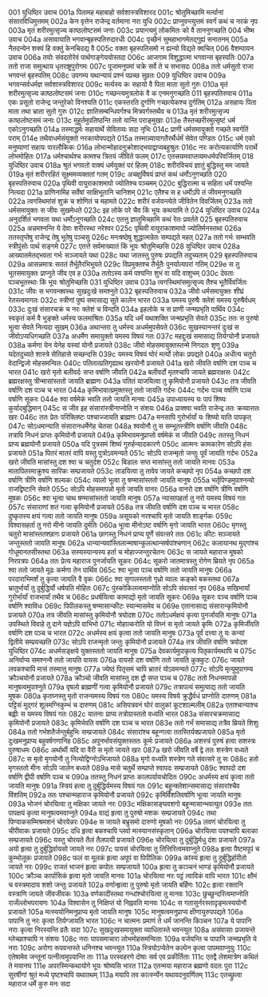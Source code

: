 001	युधिष्ठिर उवाच
001a	पितामह महाबाहो सर्वशास्त्रविशारद
001c	श्रोतुमिच्छामि मर्त्यानां संसारविधिमुत्तमम्
002a	केन वृत्तेन राजेन्द्र वर्तमाना नरा युधि
002c	प्राप्नुवन्त्युत्तमं स्वर्गं कथं च नरकं नृप
003a	मृतं शरीरमुत्सृज्य काष्ठलोष्टसमं जनाः
003c	प्रयान्त्यमुं लोकमितः को वै ताननुगच्छति
004	भीष्म उवाच
004a	असावायाति भगवान्बृहस्पतिरुदारधीः
004c	पृच्छैनं सुमहाभागमेतद्गुह्यं सनातनम्
005a	नैतदन्येन शक्यं हि वक्तुं केनचिदद्य वै
005c	वक्ता बृहस्पतिसमो न ह्यन्यो विद्यते क्वचित्
006	वैशम्पायन उवाच
006a	तयोः संवदतोरेवं पार्थगाङ्गेययोस्तदा
006c	आजगाम विशुद्धात्मा भगवान्स बृहस्पतिः
007a	ततो राजा समुत्थाय धृतराष्ट्रपुरोगमः
007c	पूजामनुपमां चक्रे सर्वे ते च सभासदः
008a	ततो धर्मसुतो राजा भगवन्तं बृहस्पतिम्
008c	उपगम्य यथान्यायं प्रश्नं पप्रच्छ सुव्रतः
009	युधिष्ठिर उवाच
009a	भगवन्सर्वधर्मज्ञ सर्वशास्त्रविशारद
009c	मर्त्यस्य कः सहायो वै पिता माता सुतो गुरुः
010a	मृतं शरीरमुत्सृज्य काष्ठलोष्टसमं जनाः
010c	गच्छन्त्यमुत्रलोकं वै क एनमनुगच्छति
011	बृहस्पतिरुवाच
011a	एकः प्रसूतो राजेन्द्र जन्तुरेको विनश्यति
011c	एकस्तरति दुर्गाणि गच्छत्येकश्च दुर्गतिम्
012a	असहायः पिता माता तथा भ्राता सुतो गुरुः
012c	ज्ञातिसम्बन्धिवर्गश्च मित्रवर्गस्तथैव च
013a	मृतं शरीरमुत्सृज्य काष्ठलोष्टसमं जनाः
013c	मुहूर्तमुपतिष्ठन्ति ततो यान्ति पराङ्मुखाः
013e	तैस्तच्छरीरमुत्सृष्टं धर्म एकोऽनुगच्छति
014a	तस्माद्धर्मः सहायार्थे सेवितव्यः सदा नृभिः
014c	प्राणी धर्मसमायुक्तो गच्छते स्वर्गतिं पराम्
014e	तथैवाधर्मसंयुक्तो नरकायोपपद्यते
015a	तस्मान्न्यायागतैरर्थैर्धर्मं सेवेत पण्डितः
015c	धर्म एको मनुष्याणां सहायः पारलौकिकः
016a	लोभान्मोहादनुक्रोशाद्भयाद्वाप्यबहुश्रुतः
016c	नरः करोत्यकार्याणि परार्थे लोभमोहितः
017a	धर्मश्चार्थश्च कामश्च त्रितयं जीविते फलम्
017c	एतत्त्रयमवाप्तव्यमधर्मपरिवर्जितम्
018	युधिष्ठिर उवाच
018a	श्रुतं भगवतो वाक्यं धर्मयुक्तं परं हितम्
018c	शरीरविचयं ज्ञातुं बुद्धिस्तु मम जायते
019a	मृतं शरीररहितं सूक्ष्ममव्यक्ततां गतम्
019c	अचक्षुर्विषयं प्राप्तं कथं धर्मोऽनुगच्छति
020	बृहस्पतिरुवाच
020a	पृथिवी वायुराकाशमापो ज्योतिश्च पञ्चमम्
020c	बुद्धिरात्मा च सहिता धर्मं पश्यन्ति नित्यदा
021a	प्राणिनामिह सर्वेषां साक्षिभूतानि चानिशम्
021c	एतैश्च स ह धर्मोऽपि तं जीवमनुगच्छति
022a	त्वगस्थिमांसं शुक्रं च शोणितं च महामते
022c	शरीरं वर्जयन्त्येते जीवितेन विवर्जितम्
023a	ततो धर्मसमायुक्तः स जीवः सुखमेधते
023c	इह लोके परे चैव किं भूयः कथयामि ते
024	युधिष्ठिर उवाच
024a	अनुदर्शितं भगवता यथा धर्मोऽनुगच्छति
024c	एतत्तु ज्ञातुमिच्छामि कथं रेतः प्रवर्तते
025	बृहस्पतिरुवाच
025a	अन्नमश्नन्ति ये देवाः शरीरस्था नरेश्वर
025c	पृथिवी वायुराकाशमापो ज्योतिर्मनस्तथा
026a	ततस्तृप्तेषु राजेन्द्र तेषु भूतेषु पञ्चसु
026c	मनःषष्ठेषु शुद्धात्मन्रेतः सम्पद्यते महत्
027a	ततो गर्भः सम्भवति स्त्रीपुंसोः पार्थ सङ्गमे
027c	एतत्ते सर्वमाख्यातं किं भूयः श्रोतुमिच्छसि
028	युधिष्ठिर उवाच
028a	आख्यातमेतद्भवता गर्भः सञ्जायते यथा
028c	यथा जातस्तु पुरुषः प्रपद्यति तदुच्यताम्
029	बृहस्पतिरुवाच
029a	आसन्नमात्रः सततं तैर्भूतैरभिभूयते
029c	विप्रमुक्तश्च तैर्भूतैः पुनर्यात्यपरां गतिम्
029e	स तु भूतसमायुक्तः प्राप्नुते जीव एव ह
030a	ततोऽस्य कर्म पश्यन्ति शुभं वा यदि वाशुभम्
030c	देवताः पञ्चभूतस्थाः किं भूयः श्रोतुमिच्छसि
031	युधिष्ठिर उवाच
031a	त्वगस्थिमांसमुत्सृज्य तैश्च भूतैर्विवर्जितः
031c	जीवः स भगवन्क्वस्थः सुखदुःखे समश्नुते
032	बृहस्पतिरुवाच
032a	जीवो धर्मसमायुक्तः शीघ्रं रेतस्त्वमागतः
032c	स्त्रीणां पुष्पं समासाद्य सूते कालेन भारत
033a	यमस्य पुरुषैः क्लेशं यमस्य पुरुषैर्वधम्
033c	दुःखं संसारचक्रं च नरः क्लेशं च विन्दति
034a	इहलोके च स प्राणी जन्मप्रभृति पार्थिव
034c	स्वकृतं कर्म वै भुङ्क्ते धर्मस्य फलमाश्रितः
035a	यदि धर्मं यथाशक्ति जन्मप्रभृति सेवते
035c	ततः स पुरुषो भूत्वा सेवते नित्यदा सुखम्
036a	अथान्तरा तु धर्मस्य अधर्ममुपसेवते
036c	सुखस्यानन्तरं दुःखं स जीवोऽप्यधिगच्छति
037a	अधर्मेण समायुक्तो यमस्य विषयं गतः
037c	महद्दुःखं समासाद्य तिर्यग्योनौ प्रजायते
038a	कर्मणा येन येनेह यस्यां योनौ प्रजायते
038c	जीवो मोहसमायुक्तस्तन्मे निगदतः शृणु
039a	यदेतदुच्यते शास्त्रे सेतिहासे सच्छन्दसि
039c	यमस्य विषयं घोरं मर्त्यो लोकः प्रपद्यते
040a	अधीत्य चतुरो वेदान्द्विजो मोहसमन्वितः
040c	पतितात्प्रतिगृह्याथ खरयोनौ प्रजायते
041a	खरो जीवति वर्षाणि दश पञ्च च भारत
041c	खरो मृतो बलीवर्दः सप्त वर्षाणि जीवति
042a	बलीवर्दो मृतश्चापि जायते ब्रह्मराक्षसः
042c	ब्रह्मरक्षस्तु त्रीन्मासांस्ततो जायति ब्राह्मणः
043a	पतितं याजयित्वा तु कृमियोनौ प्रजायते
043c	तत्र जीवति वर्षाणि दश पञ्च च भारत
044a	कृमिभावात्प्रमुक्तस्तु ततो जायति गर्दभः
044c	गर्दभः पञ्च वर्षाणि पञ्च वर्षाणि सूकरः
044e	श्वा वर्षमेकं भवति ततो जायति मानवः
045a	उपाध्यायस्य यः पापं शिष्यः कुर्यादबुद्धिमान्
045c	स जीव इह संसारांस्त्रीनाप्नोति न संशयः
046a	प्राक्श्वा भवति राजेन्द्र ततः क्रव्यात्ततः खरः
046c	ततः प्रेतः परिक्लिष्टः पश्चाज्जायति ब्राह्मणः
047a	मनसापि गुरोर्भार्यां यः शिष्यो याति पापकृत्
047c	सोऽधमान्याति संसारानधर्मेणेह चेतसा
048a	श्वयोनौ तु स सम्भूतस्त्रीणि वर्षाणि जीवति
048c	तत्रापि निधनं प्राप्तः कृमियोनौ प्रजायते
049a	कृमिभावमनुप्राप्तो वर्षमेकं स जीवति
049c	ततस्तु निधनं प्राप्य ब्रह्मयोनौ प्रजायते
050a	यदि पुत्रसमं शिष्यं गुरुर्हन्यादकारणे
050c	आत्मनः कामकारेण सोऽपि हंसः प्रजायते
051a	पितरं मातरं वापि यस्तु पुत्रोऽवमन्यते
051c	सोऽपि राजन्मृतो जन्तुः पूर्वं जायति गर्दभः
052a	खरो जीवति मासांस्तु दश श्वा च चतुर्दश
052c	बिडालः सप्त मासांस्तु ततो जायति मानवः
053a	मातापितरमाक्रुश्य सारिकः सम्प्रजायते
053c	ताडयित्वा तु तावेव जायते कच्छपो नृप
054a	कच्छपो दश वर्षाणि त्रीणि वर्षाणि शल्यकः
054c	व्यालो भूत्वा तु षण्मासांस्ततो जायति मानुषः
055a	भर्तृपिण्डमुपाश्नन्यो राजद्विष्टानि सेवते
055c	सोऽपि मोहसमापन्नो मृतो जायति वानरः
056a	वानरो दश वर्षाणि त्रीणि वर्षाणि मूषकः
056c	श्वा भूत्वा चाथ षण्मासांस्ततो जायति मानुषः
057a	न्यासापहर्ता तु नरो यमस्य विषयं गतः
057c	संसाराणां शतं गत्वा कृमियोनौ प्रजायते
058a	तत्र जीवति वर्षाणि दश पञ्च च भारत
058c	दुष्कृतस्य क्षयं गत्वा ततो जायति मानुषः
059a	असूयको नरश्चापि मृतो जायति शार्ङ्गकः
059c	विश्वासहर्ता तु नरो मीनो जायति दुर्मतिः
060a	भूत्वा मीनोऽष्ट वर्षाणि मृगो जायति भारत
060c	मृगस्तु चतुरो मासांस्ततश्छागः प्रजायते
061a	छागस्तु निधनं प्राप्य पूर्णे संवत्सरे ततः
061c	कीटः सञ्जायते जन्तुस्ततो जायति मानुषः
062a	धान्यान्यवांस्तिलान्माषान्कुलत्थान्सर्षपांश्चणान्
062c	कलायानथ मुद्गांश्च गोधूमानतसीस्तथा
063a	सस्यस्यान्यस्य हर्ता च मोहाज्जन्तुरचेतनः
063c	स जायते महाराज मूषको निरपत्रपः
064a	ततः प्रेत्य महाराज पुनर्जायति सूकरः
064c	सूकरो जातमात्रस्तु रोगेण म्रियते नृप
065a	श्वा ततो जायते मूढः कर्मणा तेन पार्थिव
065c	श्वा भूत्वा पञ्च वर्षाणि ततो जायति मानुषः
066a	परदाराभिमर्शं तु कृत्वा जायति वै वृकः
066c	श्वा सृगालस्ततो गृध्रो व्यालः कङ्को बकस्तथा
067a	भ्रातुर्भार्यां तु दुर्बुद्धिर्यो धर्षयति मोहितः
067c	पुंस्कोकिलत्वमाप्नोति सोऽपि संवत्सरं नृप
068a	सखिभार्यां गुरोर्भार्यां राजभार्यां तथैव च
068c	प्रधर्षयित्वा कामाद्यो मृतो जायति सूकरः
069a	सूकरः पञ्च वर्षाणि पञ्च वर्षाणि श्वाविधः
069c	पिपीलकस्तु षण्मासान्कीटः स्यान्मासमेव च
069e	एतानासाद्य संसारान्कृमियोनौ प्रजायते
070a	तत्र जीवति मासांस्तु कृमियोनौ त्रयोदश
070c	ततोऽधर्मक्षयं कृत्वा पुनर्जायति मानुषः
071a	उपस्थिते विवाहे तु दाने यज्ञेऽपि वाभिभो
071c	मोहात्करोति यो विघ्नं स मृतो जायते कृमिः
072a	कृमिर्जीवति वर्षाणि दश पञ्च च भारत
072c	अधर्मस्य क्षयं कृत्वा ततो जायति मानुषः
073a	पूर्वं दत्त्वा तु यः कन्यां द्वितीये सम्प्रयच्छति
073c	सोऽपि राजन्मृतो जन्तुः कृमियोनौ प्रजायते
074a	तत्र जीवति वर्षाणि त्रयोदश युधिष्ठिर
074c	अधर्मसङ्क्षये युक्तस्ततो जायति मानुषः
075a	देवकार्यमुपाकृत्य पितृकार्यमथापि च
075c	अनिर्वाप्य समश्नन्वै ततो जायति वायसः
076a	वायसो दश वर्षाणि ततो जायति कुक्कुटः
076c	जायते लवकश्चापि मासं तस्मात्तु मानुषः
077a	ज्येष्ठं पितृसमं चापि भ्रातरं योऽवमन्यते
077c	सोऽपि मृत्युमुपागम्य क्रौञ्चयोनौ प्रजायते
078a	क्रौञ्चो जीवति मासांस्तु दश द्वौ सप्त पञ्च च
078c	ततो निधनमापन्नो मानुषत्वमुपाश्नुते
079a	वृषलो ब्राह्मणीं गत्वा कृमियोनौ प्रजायते
079c	तत्रापत्यं समुत्पाद्य ततो जायति मूषकः
080a	कृतघ्नस्तु मृतो राजन्यमस्य विषयं गतः
080c	यमस्य विषये क्रुद्धैर्वधं प्राप्नोति दारुणम्
081a	पट्टिसं मुद्गरं शूलमग्निकुम्भं च दारुणम्
081c	असिपत्रवनं घोरं वालुकां कूटशाल्मलीम्
082a	एताश्चान्याश्च बह्वीः स यमस्य विषयं गतः
082c	यातनाः प्राप्य तत्रोग्रास्ततो वध्यति भारत
083a	संसारचक्रमासाद्य कृमियोनौ प्रजायते
083c	कृमिर्भवति वर्षाणि दश पञ्च च भारत
083e	ततो गर्भं समासाद्य तत्रैव म्रियते शिशुः
084a	ततो गर्भशतैर्जन्तुर्बहुभिः सम्प्रजायते
084c	संसारांश्च बहून्गत्वा ततस्तिर्यक्प्रजायते
085a	मृतो दुःखमनुप्राप्य बहुवर्षगणानिह
085c	अपुनर्भावसंयुक्तस्ततः कूर्मः प्रजायते
086a	अशस्त्रं पुरुषं हत्वा सशस्त्रः पुरुषाधमः
086c	अर्थार्थी यदि वा वैरी स मृतो जायते खरः
087a	खरो जीवति वर्षे द्वे ततः शस्त्रेण वध्यते
087c	स मृतो मृगयोनौ तु नित्योद्विग्नोऽभिजायते
088a	मृगो वध्यति शस्त्रेण गते संवत्सरे तु सः
088c	हतो मृगस्ततो मीनः सोऽपि जालेन बध्यते
089a	मासे चतुर्थे सम्प्राप्ते श्वापदः सम्प्रजायते
089c	श्वापदो दश वर्षाणि द्वीपी वर्षाणि पञ्च च
090a	ततस्तु निधनं प्राप्तः कालपर्यायचोदितः
090c	अधर्मस्य क्षयं कृत्वा ततो जायति मानुषः
091a	स्त्रियं हत्वा तु दुर्बुद्धिर्यमस्य विषयं गतः
091c	बहून्क्लेशान्समासाद्य संसारांश्चैव विंशतिम्
092a	ततः पश्चान्महाराज कृमियोनौ प्रजायते
092c	कृमिर्विंशतिवर्षाणि भूत्वा जायति मानुषः
093a	भोजनं चोरयित्वा तु मक्षिका जायते नरः
093c	मक्षिकासङ्घवशगो बहून्मासान्भवत्युत
093e	ततः पापक्षयं कृत्वा मानुषत्वमवाप्नुते
094a	वाद्यं हृत्वा तु पुरुषो मशकः सम्प्रजायते
094c	तथा पिण्याकसम्मिश्रमशनं चोरयेन्नरः
094e	स जायते बभ्रुसमो दारुणो मूषको नरः
095a	लवणं चोरयित्वा तु चीरीवाकः प्रजायते
095c	दधि हृत्वा बकश्चापि प्लवो मत्स्यानसंस्कृतान्
096a	चोरयित्वा पयश्चापि बलाका सम्प्रजायते
096c	यस्तु चोरयते तैलं तैलपायी प्रजायते
096e	चोरयित्वा तु दुर्बुद्धिर्मधु दंशः प्रजायते
097a	अयो हृत्वा तु दुर्बुद्धिर्वायसो जायते नरः
097c	पायसं चोरयित्वा तु तित्तिरित्वमवाप्नुते
098a	हृत्वा पैष्टमपूपं च कुम्भोलूकः प्रजायते
098c	फलं वा मूलकं हृत्वा अपूपं वा पिपीलिकः
099a	कांस्यं हृत्वा तु दुर्बुद्धिर्हारीतो जायते नरः
099c	राजतं भाजनं हृत्वा कपोतः सम्प्रजायते
100a	हृत्वा तु काञ्चनं भाण्डं कृमियोनौ प्रजायते
100c	क्रौञ्चः कार्पासिकं हृत्वा मृतो जायति मानवः
101a	चोरयित्वा नरः पट्टं त्वाविकं वापि भारत
101c	क्षौमं च वस्त्रमादाय शशो जन्तुः प्रजायते
102a	वर्णान्हृत्वा तु पुरुषो मृतो जायति बर्हिणः
102c	हृत्वा रक्तानि वस्त्राणि जायते जीवजीवकः
103a	वर्णकादींस्तथा गन्धांश्चोरयित्वा तु मानवः
103c	छुच्छुन्दरित्वमाप्नोति राजँल्लोभपरायणः
104a	विश्वासेन तु निक्षिप्तं यो निह्नवति मानवः
104c	स गतासुर्नरस्तादृङ्मत्स्ययोनौ प्रजायते
105a	मत्स्ययोनिमनुप्राप्य मृतो जायति मानुषः
105c	मानुषत्वमनुप्राप्य क्षीणायुरुपपद्यते
106a	पापानि तु नरः कृत्वा तिर्यग्जायति भारत
106c	न चात्मनः प्रमाणं ते धर्मं जानन्ति किञ्चन
107a	ये पापानि नराः कृत्वा निरस्यन्ति व्रतैः सदा
107c	सुखदुःखसमायुक्ता व्याधितास्ते भवन्त्युत
108a	असंवासाः प्रजायन्ते म्लेच्छाश्चापि न संशयः
108c	नराः पापसमाचारा लोभमोहसमन्विताः
109a	वर्जयन्ति च पापानि जन्मप्रभृति ये नराः
109c	अरोगा रूपवन्तस्ते धनिनश्च भवन्त्युत
110a	स्त्रियोऽप्येतेन कल्पेन कृत्वा पापमवाप्नुयुः
110c	एतेषामेव जन्तूनां पत्नीत्वमुपयान्ति ताः
111a	परस्वहरणे दोषाः सर्व एव प्रकीर्तिताः
111c	एतद्वै लेशमात्रेण कथितं ते मयानघ
111e	अपरस्मिन्कथायोगे भूयः श्रोष्यसि भारत
112a	एतन्मया महाराज ब्रह्मणो वदतः पुरा
112c	सुरर्षीणां श्रुतं मध्ये पृष्टश्चापि यथातथम्
113a	मयापि तव कार्त्स्न्येन यथावदनुवर्णितम्
113c	एतच्छ्रुत्वा महाराज धर्मे कुरु मनः सदा
